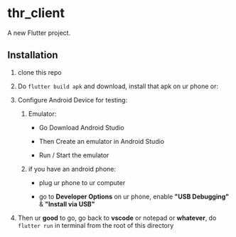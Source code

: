 # thr_client

A new Flutter project.

## Installation
1. clone this repo
2. Do `flutter build apk` and download, install that apk on ur phone or:
3. Configure Android Device for testing:

    1. Emulator:

        - Go Download Android Studio

        - Then Create an emulator in Android Studio

        - Run / Start the emulator

    2. if you have an android phone:

        - plug ur phone to ur computer

        - go to **Developer Options** on ur phone, enable **"USB Debugging"** & **"Install via USB"**

4.  Then ur **good** to go, go back to **vscode** or notepad or **whatever**, do `flutter run` in terminal from the root of this directory


